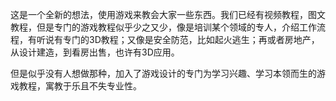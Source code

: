 这是一个全新的想法，使用游戏来教会大家一些东西。我们已经有视频教程，图文教程，但是专门的游戏教程似乎少之又少，像是培训某个领域的专人，介绍工作流程，有听说有专门的3D教程；又像是安全防范，比如起火逃生；再或者房地产，从设计建造，到看房出售，也许有3D应用。

但是似乎没有人想做那种，加入了游戏设计的专门为学习兴趣、学习本领而生的游戏教程，寓教于乐且不失专业性。


